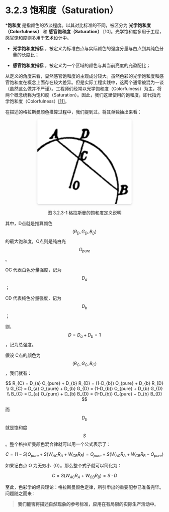 
# 3.2.3 饱和度（Saturation）

***饱和度** 是指颜色的浓淡程度。以其对比标准的不同，被区分为 **光学饱和度（Colorfulness）** 和 **感官饱和度（Saturation）** [10]。光学饱和度多用于工程，感官饱和度则多用于艺术设计中。

- **光学饱和度指标** ，被定义为标准白点与实际颜色的强度分量与白点到其纯色分量的长度比；

- **感官饱和度指标** ，被定义为一个区域的颜色与其当前亮度的充盈配比；

从定义的角度来看，显然感官饱和度的主观成分较大。虽然色彩的光学饱和度和感官饱和度在概念上面存在较大差异。但是实际工程实践中，这两个通常被混为一谈（虽然这么做并不严谨）。工程师们经常以光学饱和度（Colorfulness）为主，将两个概念统称为饱和度（Saturation）。因此，我们这里使用的饱和度，即代指光学饱和度（Colorfulness）[\[11\]][ref]。

在描述的格拉斯曼颜色推算过程中，我们提到过。将其单独抽出来看：

<center>
<figure>
   <img style="border-radius: 0.3125em;
      box-shadow: 0 2px 4px 0 rgba(34,36,38,.12),0 2px 10px 0 rgba(34,36,38,.08);" 
      width = "300" height = "270"
      src="../../Pictures/Grassmann_Circle_partly.png" alt="">
   <figcaption>
      <p>图 3.2.3-1 格拉斯曼的饱和度定义说明</p>
   </figcaption>
</figure>
</center>


其中，D点就是推算颜色 $$(R_{D},G_{D},B_{D})$$ 的最大饱和度，O点则是纯白光 $$O_{pure}$$ 。

OC 代表白色分量强度，记为 $$D_{a}$$ ；

CD 代表纯色分量强度，记为 $$D_{b}$$ ；

则， $$D = D_{a} + D_{b} = 1$$ ，记为总强度。

假设 C点的颜色为 $$(R_{C},G_{C},B_{C})$$，我们就有：

$$
R_{C} = D_{a} O_{pure} + D_{b} R_{D} = (1-D_{b}) O_{pure} + D_{b} R_{D} \\
G_{C} = D_{a} O_{pure} + D_{b} G_{D} = (1-D_{b}) O_{pure} + D_{b} G_{D} \\
B_{C} = D_{a} O_{pure} + D_{b} B_{D} = (1-D_{b}) O_{pure} + D_{b} B_{D}
$$

而 $$D_{b}$$ 就是饱和度 $$S$$ 。整个格拉斯曼颜色混合律就可以用一个公式表示了：

$$
C = (1-S) O_{pure} + S (W_{AC}R_{A}+W_{CB}R_{B}) = O_{pure} + S (W_{AC}R_{A}+W_{CB}R_{B} - O_{pure})
$$

如果记白点 O 为无穷小（0）。那么整个式子就可以简化为：

$$
C =  S (W_{AC}R_{A}+W_{CB}R_{B}) = S \cdot D
$$

至此，色彩学的经典理论：格拉斯曼颜色定律，所引申出的重要配参已准备完毕。问题随之而来：

>**我们能否将描述自然现象的参考标准，应用在有局限的实际生产活动中**。


[ref]: References_3.md